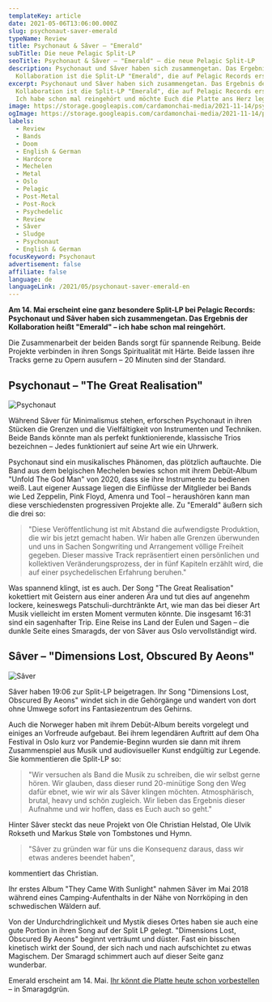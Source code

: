 ```yaml
---
templateKey: article
date: 2021-05-06T13:06:00.000Z
slug: psychonaut-saver-emerald
typeName: Review
title: Psychonaut & Sâver – "Emerald"
subTitle: Die neue Pelagic Split-LP
seoTitle: Psychonaut & Sâver – "Emerald" – die neue Pelagic Split-LP
description: Psychonaut und Sâver haben sich zusammengetan. Das Ergebnis der
  Kollaboration ist die Split-LP "Emerald", die auf Pelagic Records erscheint.
excerpt: Psychonaut und Sâver haben sich zusammengetan. Das Ergebnis der
  Kollaboration ist die Split-LP "Emerald", die auf Pelagic Records erscheint.
  Ich habe schon mal reingehört und möchte Euch die Platte ans Herz legen.
image: https://storage.googleapis.com/cardamonchai-media/2021-11-14/psychonaut-saver-imagine-080808_29352d_1024_768/640.webp
ogImage: https://storage.googleapis.com/cardamonchai-media/2021-11-14/psychonaut-saver-fb-imagine-080808_2a3f31_1200_628/640.webp
labels:
  - Review
  - Bands
  - Doom
  - English & German
  - Hardcore
  - Mechelen
  - Metal
  - Oslo
  - Pelagic
  - Post-Metal
  - Post-Rock
  - Psychedelic
  - Review
  - Sâver
  - Sludge
  - Psychonaut
  - English & German
focusKeyword: Psychonaut
advertisement: false
affiliate: false
language: de
languageLink: /2021/05/psychonaut-saver-emerald-en
---
```


**Am 14. Mai erscheint eine ganz besondere Split-LP bei Pelagic Records: Psychonaut und Sâver haben sich zusammengetan. Das Ergebnis der Kollaboration heißt "Emerald" – ich habe schon mal reingehört.**

Die Zusammenarbeit der beiden Bands sorgt für spannende Reibung. Beide Projekte verbinden in ihren Songs Spiritualität mit Härte. Beide lassen ihre Tracks gerne zu Opern ausufern – 20 Minuten sind der Standard.

## Psychonaut – "The Great Realisation"

![Psychonaut](https://storage.googleapis.com/cardamonchai-media/2021-11-14/1616079996-1290540695-imagine-080808_26231d_800_533/640.webp 'Psychonaut')

Während Sâver für Minimalismus stehen, erforschen Psychonaut in ihren Stücken die Grenzen und die Vielfältigkeit von Instrumenten und Techniken. Beide Bands könnte man als perfekt funktionierende, klassische Trios bezeichnen – Jedes funktioniert auf seine Art wie ein Uhrwerk.

Psychonaut sind ein musikalisches Phänomen, das plötzlich auftauchte. Die Band aus dem belgischen Mechelen bewies schon mit ihrem Debüt-Album "Unfold The God Man" von 2020, dass sie ihre Instrumente zu bedienen weiß. Laut eigener Aussage liegen die Einflüsse der Mitglieder bei Bands wie Led Zeppelin, Pink Floyd, Amenra und Tool – heraushören kann man diese verschiedensten progressiven Projekte alle. Zu "Emerald" äußern sich die drei so:

> "Diese Veröffentlichung ist mit Abstand die aufwendigste Produktion, die wir bis jetzt gemacht haben. Wir haben alle Grenzen überwunden und uns in Sachen Songwriting und Arrangement völlige Freiheit gegeben. Dieser massive Track repräsentiert einen persönlichen und kollektiven Veränderungsprozess, der in fünf Kapiteln erzählt wird, die auf einer psychedelischen Erfahrung beruhen."

Was spannend klingt, ist es auch. Der Song "The Great Realisation" kokettiert mit Geistern aus einer anderen Ära und tut dies auf angenehm lockere, keineswegs Patschuli-durchtränkte Art, wie man das bei dieser Art Musik vielleicht im ersten Moment vermuten könnte. Die insgesamt 16:31 sind ein sagenhafter Trip. Eine Reise ins Land der Eulen und Sagen – die dunkle Seite eines Smaragds, der von Sâver aus Oslo vervollständigt wird.

## Sâver – "Dimensions Lost, Obscured By Aeons"

![Sâver](https://storage.googleapis.com/cardamonchai-media/2021-11-14/1616079996-3731191158-imagine-081818_485760_800_531/640.webp 'Sâver')

Sâver haben 19:06 zur Split-LP beigetragen. Ihr Song "Dimensions Lost, Obscured By Aeons" windet sich in die Gehörgänge und wandert von dort ohne Umwege sofort ins Fantasiezentrum des Gehirns.

Auch die Norweger haben mit ihrem Debüt-Album bereits vorgelegt und einiges an Vorfreude aufgebaut. Bei ihrem legendären Auftritt auf dem Oha Festival in Oslo kurz vor Pandemie-Beginn wurden sie dann mit ihrem Zusammenspiel aus Musik und audiovisueller Kunst endgültig zur Legende. Sie kommentieren die Split-LP so:

> "Wir versuchen als Band die Musik zu schreiben, die wir selbst gerne hören. Wir glauben, dass dieser rund 20-minütige Song den Weg dafür ebnet, wie wir wir als Sâver klingen möchten. Atmosphärisch, brutal, heavy und schön zugleich. Wir lieben das Ergebnis dieser Aufnahme und wir hoffen, dass es Euch auch so geht."

Hinter Sâver steckt das neue Projekt von Ole Christian Helstad, Ole Ulvik Rokseth und Markus Støle von Tombstones und Hymn.

> "Sâver zu gründen war für uns die Konsequenz daraus, dass wir etwas anderes beendet haben",

kommentiert das Christian.

Ihr erstes Album "They Came With Sunlight" nahmen Sâver im Mai 2018 während eines Camping-Aufenthalts in der Nähe von Norrköping in den schwedischen Wäldern auf.

Von der Undurchdringlichkeit und Mystik dieses Ortes haben sie auch eine gute Portion in ihren Song auf der Split LP gelegt. "Dimensions Lost, Obscured By Aeons" beginnt verträumt und düster. Fast ein bisschen kinetisch wirkt der Sound, der sich nach und nach aufschichtet zu etwas Magischem. Der Smaragd schimmert auch auf dieser Seite ganz wunderbar.

Emerald erscheint am 14. Mai. [Ihr könnt die Platte heute schon vorbestellen](https://pelagic-records.com/product/psychonaut-saver-emerald-12-split-lp/) – in Smaragdgrün.
